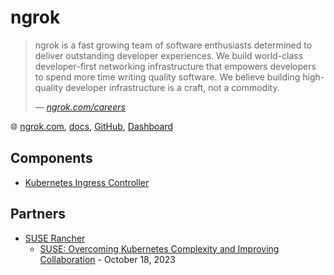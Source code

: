 # ngrok

> ngrok is a fast growing team of software enthusiasts determined to deliver outstanding developer experiences. We build world-class developer-first networking infrastructure that empowers developers to spend more time writing quality software. We believe building high-quality developer infrastructure is a craft, not a commodity.
>
> &mdash; _[ngrok.com/careers](https://ngrok.com/careers)_

🌐 [ngrok.com](https://ngrok.com/), [docs](https://ngrok.com/docs/what-is-ngrok/), [GitHub](https://github.com/ngrok), [Dashboard](https://dashboard.ngrok.com/)

## Components

* [Kubernetes Ingress Controller](ngrok-ingress-controller.md)

## Partners

* [SUSE Rancher](https://ngrok.com/partners/suse-rancher)
  * [SUSE: Overcoming Kubernetes Complexity and Improving Collaboration](https://www.suse.com/c/overcoming-kubernetes-complexity-and-improving-collaboration/) - October 18, 2023
